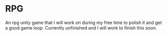# RPG
An rpg unity game that I will work on during my free time to polish it and get a good game loop. Currently unfinished and I will work to finish this soon.
